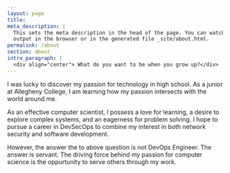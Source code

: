 ```yaml
---
layout: page
title:
meta_description: |
  This sets the meta description in the head of the page. You can watch the 
  output in the browser or in the generated file _site/about.html.
permalink: /about
section: about
intro_paragraph: |
  <div align="center"> What do you want to be when you grow up?</div>
---
```

I was lucky to discover my passion for technology in high school. As a junior
at Allegheny College, I am learning how my passion intersects with the world around me.

As an effective computer scientist, I possess a love for learning, a desire to explore complex systems, and
an eagerness for problem solving. I hope to pursue a career in DevSecOps to combine my interest in both network security and software development.

However, the answer the to above question is not DevOps Engineer. The answer is servant. The driving force behind my passion for computer science is the oppurtunity to serve others through my work.
